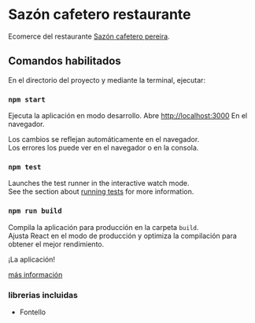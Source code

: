 # Sazón cafetero restaurante

Ecomerce del restaurante [Sazón cafetero pereira](https://sazoncafetero.vercel.app/).

## Comandos habilitados

En el directorio del proyecto y mediante la terminal, ejecutar:

### `npm start`

Ejecuta la aplicación en modo desarrollo.
Abre [http://localhost:3000](http://localhost:3000) En el navegador.

Los cambios se reflejan automáticamente en el navegador.\
Los errores los puede ver en el navegador o en la consola.

### `npm test`

Launches the test runner in the interactive watch mode.\
See the section about [running tests](https://facebook.github.io/create-react-app/docs/running-tests) for more information.

### `npm run build`

Compila la aplicación para producción en la carpeta `build`. \
Ajusta React en el modo de producción y optimiza la compilación para obtener el mejor rendimiento.

¡La aplicación!

[más información](https://facebook.github.io/create-react-app/docs/deployment) 

### librerias incluidas
- Fontello

